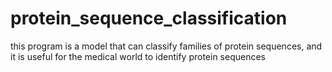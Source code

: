 # protein_sequence_classification
this program is a model that can classify families of protein sequences, and it is useful for the medical world to identify protein sequences
